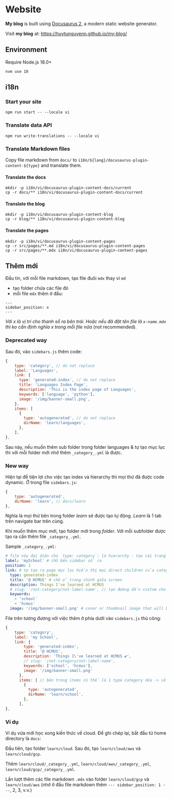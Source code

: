 # Website

**My blog** is built using [Docusaurus 2](https://docusaurus.io/), a modern static website generator.

Visit **my blog** at: https://huytunguyenn.github.io/my-blog/

## Environment

Require Node.js 18.0+

```shell 
nvm use 18
```


## i18n

### Start your site

```shell
npm run start -- --locale vi
```

### Translate data API

```shell
npm run write-translations -- --locale vi
```

### Translate Markdown files

Copy file markdown from `docs/` to `i18n/${lang}/docusaurus-plugin-content-${type}` and translate them.

#### Translate the docs

```shell
mkdir -p i18n/vi/docusaurus-plugin-content-docs/current
cp -r docs/** i18n/vi/docusaurus-plugin-content-docs/current
```

#### Translate the blog

```shell
mkdir -p i18n/vi/docusaurus-plugin-content-blog
cp -r blog/** i18n/vi/docusaurus-plugin-content-blog
```

#### Translate the pages

```shell
mkdir -p i18n/vi/docusaurus-plugin-content-pages
cp -r src/pages/**.md i18n/vi/docusaurus-plugin-content-pages
cp -r src/pages/**.mdx i18n/vi/docusaurus-plugin-content-pages
```


## Thêm mới

Đầu tin, với mỗi file markdown, tạo file đuôi `mdx` thay vì `md`
- tạo folder chứa các file đó
- mỗi file `mdx` thêm ở đầu:

```
---
sidebar_position: x
---
```

*Với x là vị trí cho thanh sổ ra bên trái. Hoặc nếu đã đặt tên file là `x-name.mdx` thì ko cần định nghĩa x trong mỗi file nữa* (not recommended).

### Deprecated way

Sau đó, vào `sidebars.js` thêm code:

```javascript
{
    type: 'category', // do not replace
    label: 'Languages',
    link: {
      type: 'generated-index', // do not replace
      title: 'Languages Index Page',
      description: 'This is the index page of Languages',
      keywords: ['language', 'python'],
      image: '/img/banner-small.png', 
    },
    items: [
      {
        type: 'autogenerated', // do not replace
        dirName: 'learn/languages',
      },
    ],
},
```
Sau này, nếu muốn thêm sub folder trong folder languages & tự tạo mục lục thì với mỗi folder mới nhớ thêm `_category_.yml` là được.

### New way

Hiện tại để tiện lợi cho việc tạo index và hierarchy thì mọi thứ đã được code dynamic. Ở trong file `sidebars.js`:

```javascript
{
    type: 'autogenerated', 
    dirName: 'learn', // docs/learn
},
```

Nghĩa là mọi thứ bên trong folder *learn* sẽ được tạo tự động. *Learn* là 1 tab trên navigate bar trên cùng.

Khi muốn thêm mục mới, tạo folder mới trong *folder*. Với mỗi subfolder được tạo ra cần thêm file `_category_.yml`.

Sample `_category_.yml`:

```yaml
# file này đại diện cho `type: category`: là hierarchy - tạo cái trang index cho danh sách sổ ra
label: 'mySchool' # chữ bên sidebar sổ ra
position: 1
link: # tự tạo ra page mục lục hiển thị mọi direct children của category đó
  type: generated-index
  title: '@ HCMUS' # chữ ở trang chính giữa screen
  description: Things I've learned at HCMUS
  # slug: '/not-category/not-label-name', // tạo đường dẫn custom cho page mục lục, default: /category/[categoryName] -> ở đây là /docs/category/at-school
  keywords:
    - 'school'
    - 'hcmus'
  image: '/img/banner-small.png' # cover or thumbnail image that will be used when displaying the link to your post
```

File trên tương đương với việc thêm ở phía dưới vào `sidebars.js` thủ công:

```javascript
{
    type: 'category',
    label: 'my School',
    link: {
        type: 'generated-index', 
        title: '@ HCMUS',
        description: 'Things I\'ve learned at HCMUS 💕',
        // slug: '/not-category/not-label-name',
        keywords: ['school', 'hcmus'],
        image: '/img/banner-small.png'
      },
      items: [ // bên trong items có thể là 1 type category nữa -> sổ nhiều cấp
        {
          type: 'autogenerated',
          dirName: 'learn/school',
        },
      ],
},
```

### Ví dụ 

Ví dụ vừa mới học xong kiến thức về cloud. Để ghi chép lại, bắt đầu từ home directory là `docs`:

Đầu tiên, tạo folder `learn/cloud`. Sau đó, tạo `learn/cloud/aws` và `learn/cloud/gcp`.

Thêm `learn/cloud/_category_.yml`, `learn/cloud/aws/_category_.yml`, `learn/cloud/gcp/_category_.yml`.

Lần lượt thêm các file markdown `.mdx` vào folder `learn/cloud/gcp` và `learn/cloud/aws` (nhớ ở đầu file markdown thêm `--- sidebar_position: 1 ---`, 2, 3, v.v.)

